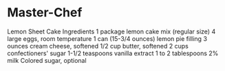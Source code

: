 # Master-Chef
Lemon Sheet Cake
Ingredients
1 package lemon cake mix (regular size)
4 large eggs, room temperature
1 can (15-3/4 ounces) lemon pie filling
3 ounces cream cheese, softened
1/2 cup butter, softened
2 cups confectioners' sugar
1-1/2 teaspoons vanilla extract
1 to 2 tablespoons 2% milk
Colored sugar, optional
